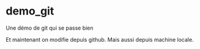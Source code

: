 # demo_git
Une démo de git qui se passe bien

Et maintenant on modifie depuis github.
Mais aussi depuis machine locale.
